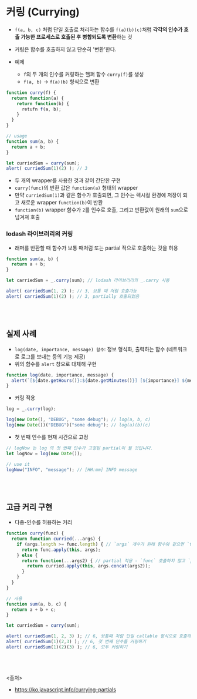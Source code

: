 # 커링 (Currying)
- `f(a, b, c)` 처럼 단일 호출로 처리하는 함수를 `f(a)(b)(c)`처럼 **각각의 인수가 호출 가능한 프로세스로 호출된 후 병합되도록 변환**하는 것
- 커링은 함수를 호출하지 않고 단순히 '변환'한다.

- 예제
  - `f`의 두 개의 인수를 커링하는 헬퍼 함수 `curry(f)`를 생성
  - `f(a, b)` -> `f(a)(b)` 형식으로 변환

```js
function curry(f) {
  return function(a) {
    return function(b) {
      retufn f(a, b);
    }
  }
}

// usage
function sum(a, b) {
  return a + b;
}

let curriedSum = curry(sum);
alert( curriedSum(1)(2) ); // 3
```

- 두 개의 wrapper를 사용한 것과 같이 간단한 구현
- `curry(func)`의 반환 값은 `function(a)` 형태의 wrapper
- 만약 `curriedSum(1)`과 같은 함수가 호출되면, 그 인수는 렉시컬 환경에 저장이 되고 새로운 wrapper `function(b)`이 반환
- `function(b)` wrapper 함수가 `2`를 인수로 호출, 그리고 반환값이 원래의 `sum`으로 넘겨져 호출

### lodash 라이브러리의 커링
- 래퍼를 반환할 때 함수가 보통 때처럼 또는 partial 적으로 호출하는 것을 허용

```js
function sum(a, b) {
  return a + b;
}

let carriedSum = _.curry(sum); // lodash 라이브러리의 _.carry 사용

alert( carriedSum(1, 2) ); // 3, 보통 때 처럼 호출가능
alert( carriedSum(1)(2) ); // 3, partially 호출되었음
```

<br><br>

## 실제 사례
- `log(date, importance, message) 함수`: 정보 형식화, 출력하는 함수 (네트워크로 로그를 보내는 등의 기능 제공)
- 위의 함수를 `alert` 창으로 대체해 구현

```js
function log(date, importance, message) {
  alert(`[${date.getHours()}:${date.getMinutes()}] [${importance}] ${message}`);
}
```

- 커링 적용

```js
log = _.curry(log);

log(new Date(), "DEBUG", "some debug"); // log(a, b, c)
log(new Date())("DEBUG")("some debug"); // log(a)(b)(c)
```

- 첫 번째 인수를 현재 시간으로 고정

```js
// logNow 는 log 의 첫 번째 인수가 고정된 partial이 될 것입니다.
let logNow = log(new Date());

// use it
logNow("INFO", "message"); // [HH:mm] INFO message
```

<br><br>

## 고급 커리 구현
- 다중-인수를 허용하는 커리

```js
function curry(func) {
  return function curried(...args) {
    if (args.length >= func.length) { // `args` 개수가 원래 함수와 같으면 `func` 호출에 전달 (함수 호출)
      return func.apply(this, args);
    } else {
      return function(...args2) { // partial 적용 - `func` 호출하지 않고 `pass` wrapper 대신 반환,  
        return curried.apply(this, args.concat(args2));
      }
    }
  }
}

// 사용
function sum(a, b, c) {
  return a + b + c;
}

let curriedSum = curry(sum);

alert( curriedSum(1, 2, 3) ); // 6, 보통때 처럼 단일 callable 형식으로 호출하기
alert( curriedSum(1)(2,3) ); // 6, 첫 번째 인수를 커링하기
alert( curriedSum(1)(2)(3) ); // 6, 모두 커링하기
```

<br><br><br>
<출처>
- https://ko.javascript.info/currying-partials
